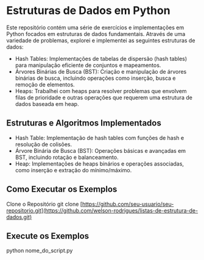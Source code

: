 # Estruturas de Dados em Python

Este repositório contém uma série de exercícios e implementações em Python focados em estruturas de dados fundamentais. Através de uma variedade de problemas, explorei e implementei as seguintes estruturas de dados:

- Hash Tables: Implementações de tabelas de dispersão (hash tables) para manipulação eficiente de conjuntos e mapeamentos.
- Árvores Binárias de Busca (BST): Criação e manipulação de árvores binárias de busca, incluindo operações como inserção, busca e remoção de elementos.
- Heaps: Trabalhei com heaps para resolver problemas que envolvem filas de prioridade e outras operações que requerem uma estrutura de dados baseada em heap.

## Estruturas e Algoritmos Implementados
- Hash Table: Implementação de hash tables com funções de hash e resolução de colisões.
- Árvore Binária de Busca (BST): Operações básicas e avançadas em BST, incluindo rotação e balanceamento.
- Heap: Implementações de heaps binários e operações associadas, como inserção e extração do mínimo/máximo.

## Como Executar os Exemplos
Clone o Repositório
git clone [https://github.com/seu-usuario/seu-repositorio.git](https://github.com/welson-rodrigues/listas-de-estrutura-de-dados.git)

## Execute os Exemplos
python nome_do_script.py
